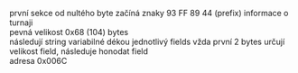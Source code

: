 první sekce od nultého byte začíná znaky 93 FF 89 44 (prefix) informace o turnaji\
pevná velikost 0x68 (104) bytes\
následují string variabilné dékou jednotlivý fields vžda první 2 bytes určují velikost field, následuje honodat field\
adresa 0x006C 


